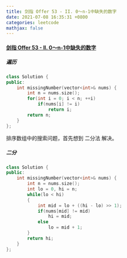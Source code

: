 ```yaml
---
title: 剑指 Offer 53 - II. 0～n-1中缺失的数字
date: 2021-07-08 16:35:31 +0800
categories: leetcode
mathjax: false
---
```

#### [剑指 Offer 53 - II. 0～n-1中缺失的数字](https://leetcode-cn.com/problems/que-shi-de-shu-zi-lcof/)

##### 遍历
```c++
class Solution {
public:
    int missingNumber(vector<int>& nums) {
        int n = nums.size();
        for(int i = 0; i < n; ++i)
            if(nums[i] != i)
                return i;
        return n;
    }
};
```

排序数组中的搜索问题，首先想到 二分法 解决。

##### 二分
```c++
class Solution {
public:
    int missingNumber(vector<int>& nums) {
        int n = nums.size();
        int lo = 0, hi = n;
        while(lo < hi)
        {
            int mid = lo + ((hi - lo) >> 1);
            if(nums[mid] != mid)
                hi = mid;
            else
                lo = mid + 1;
        }
        return hi;
    }
};
```
